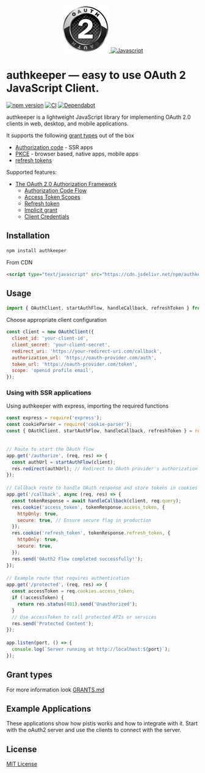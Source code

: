 <p align="center">
    <a href="http://oauth.net/2/" target="_blank" rel="noopener">
      <img src="https://github.com/oauth-xx/oauth2/raw/main/docs/images/logo/oauth2-logo-124px.png?raw=true" alt="OAuth 2.0 Logo">
    </a>
    <a href="/" target="_blank" rel="noopener">
      <img width="124px" src="https://github.com/user-attachments/assets/ba042139-cc56-412d-920c-7c7ecf4d6eec" alt="Javascript">
    </a>
</p>


# authkeeper — easy to use OAuth 2 JavaScript Client.

[![npm version](https://badge.fury.io/js/authkeeper.svg)](https://badge.fury.io/js/authkeeper)
[![CI](https://github.com/VaibhavUpreti/authkeeper/blob/main/.github/workflows/nodejs.yml/badge.svg)](https://github.com/VaibhavUpreti/authkeeper/blob/main/.github/workflows/nodejs.yml/badge.svg)
[![Dependabot](https://img.shields.io/badge/dependabot-enabled-success.svg)](https://dependabot.com)

authkeeper is a lightweight JavaScript library for implementing OAuth 2.0 clients in web, desktop, and mobile applications. 

It supports the following [grant types](https://oauth.net/2/grant-types/) out of the box

- [Authorization code](https://oauth.net/2/grant-types/authorization-code/) - SSR apps
- [PKCE](https://oauth.net/2/pkce/) - browser based, native apps, mobile apps
- [refresh tokens](https://oauth.net/2/grant-types/refresh-token/)

Supported features:

- [The OAuth 2.0 Authorization Framework](https://datatracker.ietf.org/doc/html/rfc6749)
  - [Authorization Code Flow](https://datatracker.ietf.org/doc/html/rfc6749#section-4.1)
  - [Access Token Scopes](https://datatracker.ietf.org/doc/html/rfc6749#section-3.3)
  - [Refresh token](https://datatracker.ietf.org/doc/html/rfc6749#section-1.5)
  - [Implicit grant](https://datatracker.ietf.org/doc/html/rfc6749#section-4.2)
  <!-- - [Resource Owner Password Credentials](https://datatracker.ietf.org/doc/html/rfc6749#section-4.3) -->
  - [Client Credentials](https://datatracker.ietf.org/doc/html/rfc6749#section-4.4)
<!-- - [OAuth 2.0 Token Revocation](https://datatracker.ietf.org/doc/html/rfc7009)
- [OAuth 2.0 Token Introspection](https://datatracker.ietf.org/doc/html/rfc7662) -->
<!-- - [OAuth 2.0 Threat Model and Security Considerations](https://datatracker.ietf.org/doc/html/rfc6819)
- [OAuth 2.0 for Native Apps](https://datatracker.ietf.org/doc/html/rfc8252)
- [Proof Key for Code Exchange by OAuth Public Clients](https://datatracker.ietf.org/doc/html/rfc7636) -->

## Installation

```bash 
npm install authkeeper
```

From CDN

```html
<script type="text/javascript" src="https://cdn.jsdelivr.net/npm/authkeeper@latest/dist/authkeeper.js"></script>
```


## Usage

```javascript
import { OAuthClient, startAuthFlow, handleCallback, refreshToken } from 'authkeeper';
```

Choose appropriate client configuration

```javascript
const client = new OAuthClient({
  client_id: 'your-client-id',
  client_secret: 'your-client-secret',
  redirect_uri: 'https://your-redirect-uri.com/callback',
  authorization_url: 'https://oauth-provider.com/auth',
  token_url: 'https://oauth-provider.com/token',
  scope: 'openid profile email',
});
```


### Using with SSR applications

Using authkeeper with express, importing the required functions

```javascript
const express = require('express');
const cookieParser = require('cookie-parser');
const { OAuthClient, startAuthFlow, handleCallback, refreshToken } = require('authkeeper');

```

```javascript

// Route to start the OAuth flow
app.get('/authorize', (req, res) => {
  const authUrl = startAuthFlow(client);
  res.redirect(authUrl); // Redirect to OAuth provider's authorization URL
});

// Callback route to handle OAuth response and store tokens in cookies
app.get('/callback', async (req, res) => {
  const tokenResponse = await handleCallback(client, req.query);
  res.cookie('access_token', tokenResponse.access_token, {
    httpOnly: true,
    secure: true, // Ensure secure flag in production
  });
  res.cookie('refresh_token', tokenResponse.refresh_token, {
    httpOnly: true,
    secure: true,
  });
  res.send('OAuth2 Flow completed successfully!');
});

// Example route that requires authentication
app.get('/protected', (req, res) => {
  const accessToken = req.cookies.access_token;
  if (!accessToken) {
    return res.status(401).send('Unauthorized');
  }
  // Use accessToken to call protected APIs or services
  res.send('Protected Content');
});

app.listen(port, () => {
  console.log(`Server running at http://localhost:${port}`);
});

```



## Grant types

For more information look [GRANTS.md](./GRANTS.md)




## Example Applications

These applications show how pistis works and how to integrate with it. Start with the oAuth2 server and use the clients to connect with the server.


## License

[MIT License](./LICENSE)

